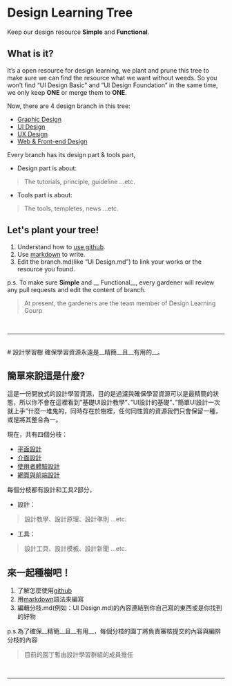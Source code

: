 # Design Learning Tree
Keep our design resource __Simple__ and __Functional__.

## What is it?
It’s a open resource for design learning, we plant and prune this tree to make sure we can find the resource what we want without weeds. So you won’t find “UI Design Basic” and ”UI Design Foundation” in the same time, we only keep __ONE__ or merge them to __ONE__.

Now, there are 4 design branch in this tree:
- [Graphic Design](https://github.com/ledtorch/Design-Learning-Tree/blob/master/Graphic%20Design%20Branch.md)
- [UI Design](https://github.com/ledtorch/Design-Learning-Tree/blob/master/UI%20Design%20Branch.md)
- [UX Design](https://github.com/ledtorch/Design-Learning-Tree/blob/master/UX%20Design%20Branch.md)
- [Web & Front-end Design](https://github.com/ledtorch/Design-Learning-Tree/blob/master/Wed%20%26%20Front-end%20Design%20Branch.md)

Every branch has its design part & tools part, 
- Design part is about:

 > The tutorials, principle, guideline …etc.
- Tools part is about:

 > The tools, templetes, news …etc.

## Let's plant your tree!
1. Understand how to [use github](https://guides.github.com/activities/hello-world/).
2. Use [markdown](https://github.com/adam-p/markdown-here/wiki/Markdown-Cheatsheet) to write.
3. Edit the branch.md(like “UI Design.md”) to link your works or the resource you found.

p.s. To make sure __Simple__ and __ Functional__, every gardener will review any pull requests and edit the content of branch.

> At present, the gardeners are the team member of Design Learning Gourp
<br/>

---- 
<br/>
# 設計學習樹
確保學習資源永遠是__精簡__且__有用的__。

## 簡單來說這是什麼?
這是一份開放式的設計學習資源，目的是過濾與確保學習資源可以是最精簡的狀態，所以你不會在這裡看到”基礎UI設計教學”、”UI設計的基礎”、”簡單UI設計一次就上手”什麼一堆鬼的，同時存在於樹裡，任何同性質的資源我們只會保留一種，或是將其整合為一。

現在，共有四個分枝：
- [平面設計](https://github.com/ledtorch/Design-Learning-Tree/blob/master/Graphic%20Design%20Branch.md)
- [介面設計](https://github.com/ledtorch/Design-Learning-Tree/blob/master/UI%20Design%20Branch.md)
- [使用者體驗設計](https://github.com/ledtorch/Design-Learning-Tree/blob/master/UX%20Design%20Branch.md)
- [網頁與前端設計](https://github.com/ledtorch/Design-Learning-Tree/blob/master/Wed%20%26%20Front-end%20Design%20Branch.md)

每個分枝都有設計和工具2部分，
- 設計：

 > 設計教學、設計原理、設計準則 …etc.
- 工具：

 > 設計工具、設計模板、設計新聞 …etc.

## 來一起種樹吧！
1. 了解怎麼使用[github](https://gold.xitu.io/entry/56e638591ea49300550885cc)
2. 用[markdown](https://github.com/othree/markdown-syntax-zhtw)語法來編寫
3. 編輯分枝.md(例如：UI Design.md)的內容連結到你自己寫的東西或是你找到的好物

p.s.為了確保__精簡__且__有用__，每個分枝的園丁將負責審核提交的內容與編排分枝的內容

> 目前的園丁暫由設計學習群組的成員擔任
<br/>

----

